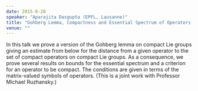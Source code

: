 ```yaml
---
date: 2015-8-20
speaker: "Aparajita Dasgupta (EPFL, Lausanne)"
title: "Gohberg Lemma, Compactness and Essential Spectrum of Operators on Compact Lie Groups"
venue: ""
---
```

In this talk we prove a version of the Gohberg lemma on compact
Lie groups giving an estimate from below for the distance from a given
operator to the set of compact operators on compact Lie groups. As a
consequence, we prove several results on bounds for the essential spectrum
and a criterion for an operator to be compact. The conditions are given in
terms of the matrix-valued symbols of operators. (This is a joint work
with Professor Michael Ruzhansky.)
